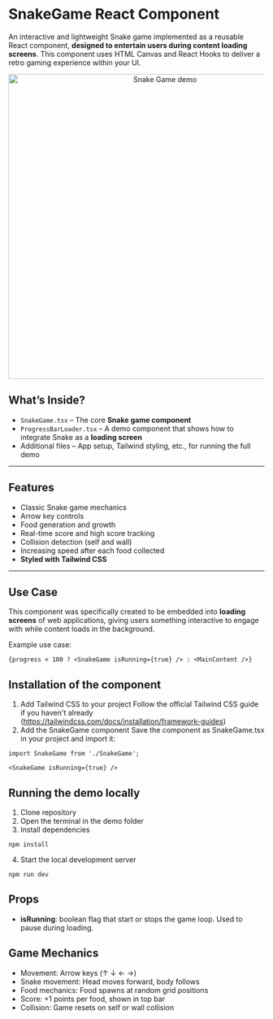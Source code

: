 # SnakeGame React Component

An interactive and lightweight Snake game implemented as a reusable React component, **designed to entertain users during content loading screens**. This component uses HTML Canvas and React Hooks to deliver a retro gaming experience within your UI.

<div align=center>
<img src="https://github.com/user-attachments/assets/02feebd6-22f7-4fac-a966-0973444eda04" width="600" alt="Snake Game demo" />
</div>

## What’s Inside?

- `SnakeGame.tsx` – The core **Snake game component**
- `ProgressBarLoader.tsx` – A demo component that shows how to integrate Snake as a **loading screen**
- Additional files – App setup, Tailwind styling, etc., for running the full demo
---

## Features

- Classic Snake game mechanics
- Arrow key controls
- Food generation and growth
- Real-time score and high score tracking
- Collision detection (self and wall)
- Increasing speed after each food collected
- **Styled with Tailwind CSS**

---

## Use Case

This component was specifically created to be embedded into **loading screens** of web applications, giving users something interactive to engage with while content loads in the background.

Example use case:
```tsx
{progress < 100 ? <SnakeGame isRunning={true} /> : <MainContent />}
```

## Installation of the component

1. Add Tailwind CSS to your project
Follow the official Tailwind CSS guide if you haven't already (https://tailwindcss.com/docs/installation/framework-guides)
2. Add the SnakeGame component
Save the component as SnakeGame.tsx in your project and import it:
```tsx
import SnakeGame from './SnakeGame';

<SnakeGame isRunning={true} />
```

## Running the demo locally

1. Clone repository
2. Open the terminal in the demo folder
3. Install dependencies
```
npm install
```
4. Start the local development server
```
npm run dev
```

## Props
- **isRunning**: boolean flag that start or stops the game loop. Used to pause during loading.

## Game Mechanics
- Movement: Arrow keys (↑ ↓ ← →)
- Snake movement: Head moves forward, body follows
- Food mechanics: Food spawns at random grid positions
- Score: +1 points per food, shown in top bar
- Collision: Game resets on self or wall collision

